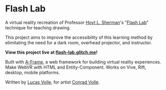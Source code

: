 # Flash Lab 

A virtual reality recreation of Professor [Hoyt L. Sherman](https://en.wikipedia.org/wiki/Hoyt_L._Sherman)'s "[Flash Lab](http://www.bobolinkbooks.com/Ames/DrawingInDark2.html)" technique for teaching drawing. 

This project aims to improve the accessibility of this learning method by elimitating the need for a dark room, overhead projector, and instructor. 

**View this project live at [flash-lab.glitch.me](https://flash-lab.glitch.me/)!**

Built with [A-Frame](https://aframe.io), a web framework for building virtual reality experiences. Make WebVR with HTML and Entity-Component. Works on Vive, Rift, desktop, mobile platforms.

Written by [Lucas Volle](https://Volle.io), for artist [Conrad Volle](http://conradvolle.com/).
